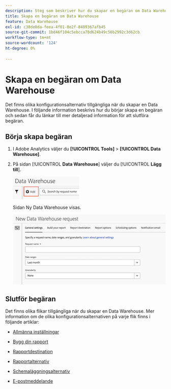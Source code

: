 ```yaml
---
description: Steg som beskriver hur du skapar en begäran om Data Warehouse.
title: Skapa en begäran om Data Warehouse
feature: Data Warehouse
exl-id: c38de0da-feea-4f01-8e2f-8409367afb45
source-git-commit: 1bd46f104c5ebcca78d624b49c56b2992c3d62cb
workflow-type: tm+mt
source-wordcount: '124'
ht-degree: 0%

---
```


# Skapa en begäran om Data Warehouse

Det finns olika konfigurationsalternativ tillgängliga när du skapar en Data Warehouse. I följande information beskrivs hur du börjar skapa en begäran och sedan får du länkar till mer detaljerad information för att slutföra begäran.

## Börja skapa begäran

1. I Adobe Analytics väljer du **[!UICONTROL Tools]** > **[!UICONTROL Data Warehouse]**.

1. På sidan [!UICONTROL **Data Warehouse**] väljer du [!UICONTROL **Lägg till**].

   ![Knapp för att lägga till en begäran](assets/dw-add-request.png)

   Sidan Ny Data Warehouse visas.

   ![Fliken Allmänna inställningar](assets/dw-general-settings.png)

## Slutför begäran

Det finns olika flikar tillgängliga när du skapar en Data Warehouse. Mer information om de olika konfigurationsalternativen på varje flik finns i följande artiklar:

* [Allmänna inställningar](/help/export/data-warehouse/create-request/dw-general-settings.md)

* [Bygg din rapport](/help/export/data-warehouse/create-request/dw-request-build-report.md)

* [Rapportdestination](/help/export/data-warehouse/create-request/dw-request-report-destinations.md)

* [Rapportalternativ](/help/export/data-warehouse/create-request/dw-request-report-options.md)

* [Schemaläggningsalternativ](/help/export/data-warehouse/create-request/dw-request-scheduling.md)

* [E-postmeddelande](/help/export/data-warehouse/create-request/dw-request-email.md)
